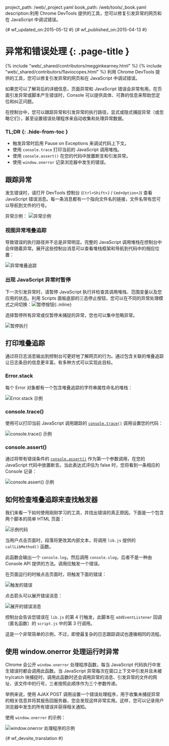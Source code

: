 project_path: /web/_project.yaml
book_path: /web/tools/_book.yaml
description:利用 Chrome DevTools 提供的工具，您可以修复引发异常的网页和在 JavaScript 中调试错误。

{# wf_updated_on:2015-05-12 #}
{# wf_published_on:2015-04-13 #}

# 异常和错误处理 {: .page-title }

{% include "web/_shared/contributors/megginkearney.html" %}
{% include "web/_shared/contributors/flaviocopes.html" %}
利用 Chrome DevTools 提供的工具，您可以修复引发异常的网页和在 JavaScript 中调试错误。

如果您可以了解背后的详细信息，页面异常和 JavaScript 错误会非常有用。在页面引发异常或脚本产生错误时，Console 可以提供具体、可靠的信息来帮助您定位和纠正问题。 

在控制台中，您可以跟踪异常和引发异常的执行路径，显式或隐式捕捉异常（或忽略它们），甚至设置错误处理程序来自动收集和处理异常数据。


### TL;DR {: .hide-from-toc }
- 触发异常时启用 Pause on Exceptions 来调试代码上下文。
- 使用  <code>console.trace</code> 打印当前的 JavaScript 调用堆栈。
- 使用  <code>console.assert()</code> 在您的代码中放置断言和引发异常。
- 使用  <code>window.onerror</code> 记录浏览器中发生的错误。


## 跟踪异常

发生错误时，请打开 DevTools 控制台 (`Ctrl+Shift+J` / `Cmd+Option+J`) 查看 JavaScript 错误消息。每一条消息都有一个指向文件名的链接，文件名带有您可以导航到文件的行号。


异常示例：
![异常示例](images/track-exceptions-tracking-exceptions.jpg)

### 视图异常堆叠追踪

导致错误的执行路径并不总是非常明显。完整的 JavaScript 调用堆栈在控制台中会伴随着异常。展开这些控制台消息可以查看堆栈框架和导航到代码中的相应位置：



![异常堆叠追踪](images/track-exceptions-exception-stack-trace.jpg)

### 出现 JavaScript 异常时暂停

下一次引发异常时，请暂停 JavaScript 执行并检查其调用堆栈、范围变量以及您应用的状态。利用 Scripts 面板底部的三态停止按钮，您可以在不同的异常处理模式之间切换：![暂停按钮](images/track-exceptions-pause-gray.png){:.inline}




选择暂停所有异常或仅暂停未捕捉的异常，您也可以集中忽略异常。

![暂停执行](images/track-exceptions-pause-execution.jpg)

## 打印堆叠追踪

通过将日志消息输出到控制台可更好地了解网页的行为。通过包含关联的堆叠追踪让日志条目的信息更丰富。有多种方式可以实现此目标。

### Error.stack
每个 Error 对象都有一个包含堆叠追踪的字符串属性命名的堆栈：

![Error.stack 示例](images/track-exceptions-error-stack.jpg)

### console.trace()

使用可以打印当前 JavaScript 调用跟踪的 [`console.trace()`](./console-reference#consoletraceobject) 调用设置您的代码：

![console.trace() 示例](images/track-exceptions-console-trace.jpg)

### console.assert()

通过将带有错误条件的 [`console.assert()`](./console-reference#consoleassertexpression-object) 作为第一个参数调用，在您的 JavaScript 代码中放置断言。当此表达式评估为 false 时，您将看到一条相应的 Console 记录：




![console.assert() 示例](images/track-exceptions-console-assert.jpg)

## 如何检查堆叠追踪来查找触发器

我们来看一下如何使用刚刚学习的工具，并找出错误的真正原因。下面是一个包含两个脚本的简单 HTML 页面：



![示例代码](images/track-exceptions-example-code.png)

当用户点击页面时，段落将更改其内部文本，将调用 `lib.js` 提供的 `callLibMethod()` 函数。



此函数会输出一个 `console.log`，然后调用 `console.slog`，后者不是一种由 Console API 提供的方法。调用应触发一个错误。




在页面运行的时候点击页面时，将触发下面的错误：


![触发的错误](images/track-exceptions-example-error-triggered.png)

点击箭头可以展开错误消息：

![展开的错误消息](images/track-exceptions-example-error-message-expanded.png)

控制台会告诉您错误在 `lib.js` 的第 4 行触发，此脚本在 `addEventListener` 回调（匿名函数）的 `script.js` 中的第 3 行调用。



这是一个非常简单的示例，不过，即使最复杂的日志跟踪调试也遵循相同的流程。


## 使用 window.onerror 处理运行时异常

Chrome 会公开 `window.onerror` 处理程序函数，每当 JavaScript 代码执行中发生错误时都会调用此函数。当 JavaScript 异常每次在窗口上下文中引发并且未被 try/catch 块捕捉时，调用此函数时还会调用异常的消息、引发异常的文件的网址、该文件中的行号，三者按照此顺序作为三个参数传递。








举例来说，使用 AJAX POST 调用设置一个错误处理程序，用于收集未捕捉异常的相关信息并将其报告回服务器，您会发现这样非常实用。这样，您可以记录用户浏览器中发生的所有错误并获得相关通知。

使用 `window.onerror` 的示例：

![window.onerror 处理程序的示例](images/runtime-exceptions-window-onerror.jpg)




{# wf_devsite_translation #}
